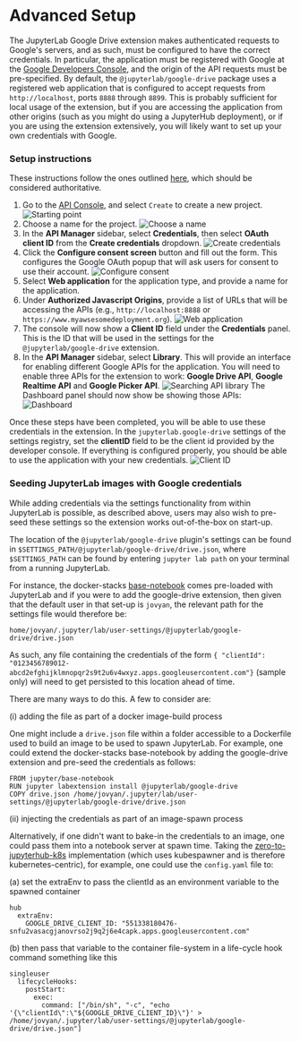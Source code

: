 # Advanced Setup

The JupyterLab Google Drive extension makes authenticated requests to Google's servers,
and as such, must be configured to have the correct credentials.
In particular, the application must be registered with Google at the
[Google Developers Console](https://console.developers.google.com),
and the origin of the API requests must be pre-specified.
By default, the `@jupyterlab/google-drive` package uses a registered web application
that is configured to accept requests from `http://localhost`, ports `8888` through `8899`.
This is probably sufficient for local usage of the extension,
but if you are accessing the application from other origins
(such as you might do using a JupyterHub deployment),
or if you are using the extension extensively,
you will likely want to set up your own credentials with Google.

### Setup instructions
These instructions follow the ones outlined [here](https://developers.google.com/identity/sign-in/web/devconsole-project),
which should be considered authoritative.

1. Go to the [API Console](https://console.developers.google.com/projectselector/apis/library),
and select `Create` to create a new project.
![Starting point](images/start.png)
2. Choose a name for the project.
![Choose a name](images/name.png)
3. In the **API Manager** sidebar, select **Credentials**, then select **OAuth client ID** from the **Create credentials** dropdown.
![Create credentials](images/credentials.png)
4. Click the **Configure consent screen** button and fill out the form. This configures the Google OAuth popup that will ask users for consent to use their account.
![Configure consent](images/consent.png)
5. Select **Web application** for the application type, and provide a name for the application.
6. Under **Authorized Javascript Origins**, provide a list of URLs that will be accessing the APIs (e.g., `http://localhost:8888` or `https://www.myawsesomedeployment.org`).
![Web application](images/webapp.png)
7. The console will now show a **Client ID** field under the **Credentials** panel. This is the ID that will be used in the settings for the `@jupyterlab/google-drive` extension.
8. In the **API Manager** sidebar, select **Library**. This will provide an interface for enabling different Google APIs for the application. You will need to enable three APIs for the extension to work: **Google Drive API**, **Google Realtime API** and **Google Picker API**.
![Searching API library](images/library.png)
The Dashboard panel should now show be showing those APIs:
![Dashboard](images/dashboard.png)

Once these steps have been completed, you will be able to use these credentials in the extension.
In the `jupyterlab.google-drive` settings of the settings registry, set the **clientID** field to be the client id provided by the developer console. If everything is configured properly, you should be able to use the application with your new credentials.
![Client ID](images/clientid.png)

### Seeding JupyterLab images with Google credentials
While adding credentials via the settings functionality from within JupyterLab is possible, as described above, users may also wish to pre-seed these settings so the extension works out-of-the-box on start-up.

The location of the `@jupyterlab/google-drive` plugin's settings can be found in `$SETTINGS_PATH/@jupyterlab/google-drive/drive.json`, where `$SETTINGS_PATH` can be found by entering `jupyter lab path` on your terminal from a running JupyterLab.

For instance, the docker-stacks [base-notebook](https://github.com/jupyter/docker-stacks/blob/master/base-notebook/Dockerfile) comes pre-loaded with JupyterLab and if you were to add the google-drive extension, then given that the default user in that set-up is `jovyan`, the relevant path for the settings file would therefore be:

`home/jovyan/.jupyter/lab/user-settings/@jupyterlab/google-drive/drive.json`

As such, any file containing the credentials of the form `{ "clientId": "0123456789012-abcd2efghijklmnopqr2s9t2u6v4wxyz.apps.googleusercontent.com"}` (sample only) will need to get persisted to this location ahead of time.

There are many ways to do this.  A few to consider are:

(i) adding the file as part of a docker image-build process

One might include a `drive.json` file within a folder accessible to a Dockerfile used to build an image to be used to spawn JupyterLab.  For example, one could extend the docker-stacks base-notebook by adding the google-drive extension and pre-seed the credentials as follows:

```
FROM jupyter/base-notebook
RUN jupyter labextension install @jupyterlab/google-drive
COPY drive.json /home/jovyan/.jupyter/lab/user-settings/@jupyterlab/google-drive/drive.json
```

(ii) injecting the credentials as part of an image-spawn process

Alternatively, if one didn't want to bake-in the credentials to an image, one could pass them into a notebook server at spawn time.  Taking the [zero-to-jupyterhub-k8s](https://github.com/jupyterhub/zero-to-jupyterhub-k8s) implementation (which uses kubespawner and is therefore kubernetes-centric), for example, one could use the `config.yaml` file to:

(a) set the extraEnv to pass the clientId as an environment variable to the spawned container

```
hub
  extraEnv:
    GOOGLE_DRIVE_CLIENT_ID: "551338180476-snfu2vasacgjanovrso2j9q2j6e4capk.apps.googleusercontent.com"
```

(b) then pass that variable to the container file-system in a life-cycle hook command something like this

```
singleuser
  lifecycleHooks:
    postStart:
      exec:
        command: ["/bin/sh", "-c", "echo '{\"clientId\":\"${GOOGLE_DRIVE_CLIENT_ID}\"}' > /home/jovyan/.jupyter/lab/user-settings/@jupyterlab/google-drive/drive.json"]
``` 